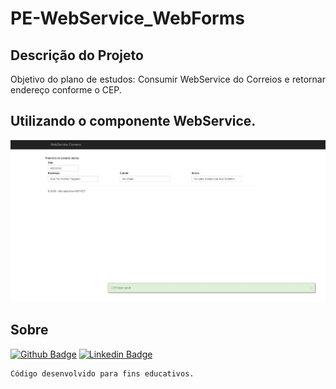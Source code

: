 # PE-WebService_WebForms

## Descrição do Projeto
<p align="justify"> Objetivo do plano de estudos: Consumir WebService do Correios e retornar endereço conforme o CEP.
</p>

## Utilizando o componente WebService.


<p align="left">
  <img src="https://github.com/barbosahub/ImageRepository/blob/master/PE-WebService_WebForms/Encontrado.JPG" width="750" alt="Retorno de consulta com CEP">
</p>


## Sobre
[![Github Badge](https://img.shields.io/badge/-Github-000?style=flat-square&logo=Github&logoColor=white&link=https://github.com/barbosahub)](https://github.com/barbosahub)
[![Linkedin Badge](https://img.shields.io/badge/-LinkedIn-blue?style=flat-square&logo=Linkedin&logoColor=white&link=https://www.linkedin.com/in/brui/)](https://www.linkedin.com/in/brui/)

```sh
Código desenvolvido para fins educativos.
```









